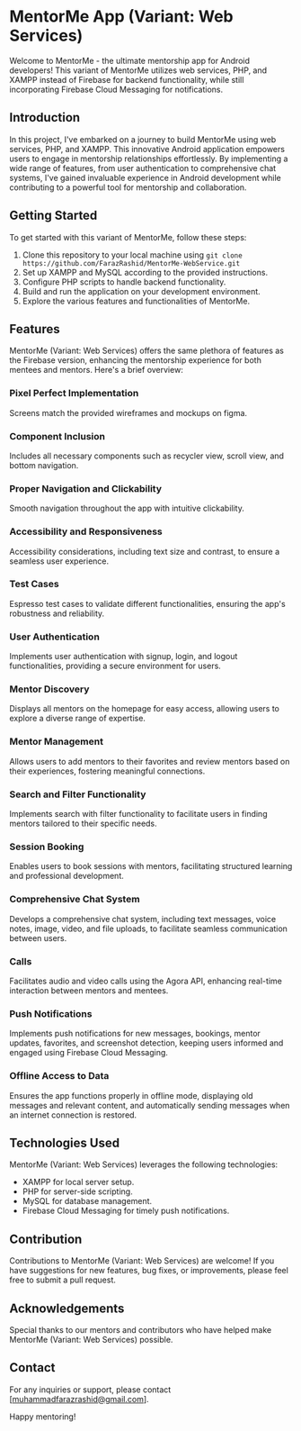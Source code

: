 # MentorMe App (Variant: Web Services)

Welcome to MentorMe - the ultimate mentorship app for Android developers! This variant of MentorMe utilizes web services, PHP, and XAMPP instead of Firebase for backend functionality, while still incorporating Firebase Cloud Messaging for notifications.

## Introduction

In this project, I've embarked on a journey to build MentorMe using web services, PHP, and XAMPP. This innovative Android application empowers users to engage in mentorship relationships effortlessly. By implementing a wide range of features, from user authentication to comprehensive chat systems, I've gained invaluable experience in Android development while contributing to a powerful tool for mentorship and collaboration.

## Getting Started

To get started with this variant of MentorMe, follow these steps:

1. Clone this repository to your local machine using `git clone https://github.com/FarazRashid/MentorMe-WebService.git`
2. Set up XAMPP and MySQL according to the provided instructions.
3. Configure PHP scripts to handle backend functionality.
4. Build and run the application on your development environment.
5. Explore the various features and functionalities of MentorMe.

## Features

MentorMe (Variant: Web Services) offers the same plethora of features as the Firebase version, enhancing the mentorship experience for both mentees and mentors. Here's a brief overview:

### Pixel Perfect Implementation
Screens match the provided wireframes and mockups on figma.

### Component Inclusion
Includes all necessary components such as recycler view, scroll view, and bottom navigation.

### Proper Navigation and Clickability
Smooth navigation throughout the app with intuitive clickability.

### Accessibility and Responsiveness
Accessibility considerations, including text size and contrast, to ensure a seamless user experience.

### Test Cases
Espresso test cases to validate different functionalities, ensuring the app's robustness and reliability.

### User Authentication
Implements user authentication with signup, login, and logout functionalities, providing a secure environment for users.

### Mentor Discovery
Displays all mentors on the homepage for easy access, allowing users to explore a diverse range of expertise.

### Mentor Management
Allows users to add mentors to their favorites and review mentors based on their experiences, fostering meaningful connections.

### Search and Filter Functionality
Implements search with filter functionality to facilitate users in finding mentors tailored to their specific needs.

### Session Booking
Enables users to book sessions with mentors, facilitating structured learning and professional development.

### Comprehensive Chat System
Develops a comprehensive chat system, including text messages, voice notes, image, video, and file uploads, to facilitate seamless communication between users.

### Calls
Facilitates audio and video calls using the Agora API, enhancing real-time interaction between mentors and mentees.

### Push Notifications
Implements push notifications for new messages, bookings, mentor updates, favorites, and screenshot detection, keeping users informed and engaged using Firebase Cloud Messaging.

### Offline Access to Data
Ensures the app functions properly in offline mode, displaying old messages and relevant content, and automatically sending messages when an internet connection is restored.

## Technologies Used

MentorMe (Variant: Web Services) leverages the following technologies:

- XAMPP for local server setup.
- PHP for server-side scripting.
- MySQL for database management.
- Firebase Cloud Messaging for timely push notifications.

## Contribution

Contributions to MentorMe (Variant: Web Services) are welcome! If you have suggestions for new features, bug fixes, or improvements, please feel free to submit a pull request.

## Acknowledgements

Special thanks to our mentors and contributors who have helped make MentorMe (Variant: Web Services) possible.

## Contact

For any inquiries or support, please contact [muhammadfarazrashid@gmail.com].

Happy mentoring!
